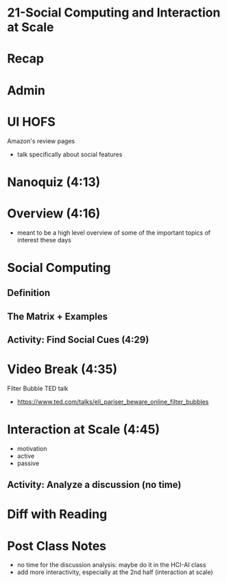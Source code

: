 # 21-Social Computing and Interaction at Scale


# Recap

# Admin



# UI HOFS
Amazon's review pages
- talk specifically about social features

# Nanoquiz (4:13)


# Overview (4:16)

- meant to be a high level overview of some of the important topics of interest these days


# Social Computing


## Definition

## The Matrix + Examples

## Activity: Find Social Cues (4:29)


# Video Break (4:35)
Filter Bubble TED talk 
- https://www.ted.com/talks/eli_pariser_beware_online_filter_bubbles


# Interaction at Scale (4:45)
- motivation
- active
- passive

## Activity: Analyze a discussion (no time)


# Diff with Reading


# Post Class Notes

- no time for the discussion analysis: maybe do it in the HCI-AI class
- add more interactivity, especially at the 2nd half (interaction at scale)

